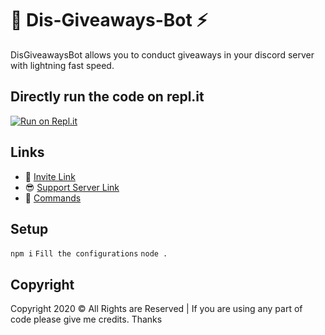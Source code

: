 # 🎁 Dis-Giveaways-Bot ⚡
DisGiveawaysBot allows you to conduct giveaways in your discord server with lightning fast speed. 

## Directly run the code on repl.it
[![Run on Repl.it](https://repl.it/badge/github/Zaid-maker/official-giveaway-bot)](https://repl.it/github/Zaid-maker/official-giveaway-bot)

## Links
- 🔗 [Invite Link](https://discord.com/api/oauth2/authorize?client_id=854736126229086218&permissions=8&scope=bot)
- 😎 [Support Server Link](https://discord.gg/teSVjNq6fd)
- 📃 [Commands](https://github.com/Zaid-maker/-Official-Giveaway-Bot-/blob/master/AVAILABLE_COMMANDS.md)

## Setup
`npm i`
`Fill the configurations`
`node .`

## Copyright 
Copyright 2020 © All Rights are Reserved | If you are using any part of code please give me credits. Thanks